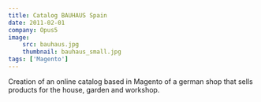 ```yaml
---
title: Catalog BAUHAUS Spain
date: 2011-02-01
company: Opus5
image:
    src: bauhaus.jpg
    thumbnail: bauhaus_small.jpg
tags: ['Magento']
---
```


Creation of an online catalog based in Magento of a german shop that sells products for the house, garden and workshop.
